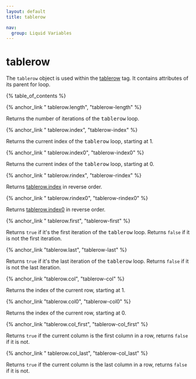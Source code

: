 ```yaml
---
layout: default
title: tablerow

nav:
  group: Liquid Variables
---
```


# tablerow

The <code>tablerow</code> object is used within the <a href="/themes/liquid-documentation/tags/iteration-tags/#tablerow">tablerow</a> tag. It contains attributes of its parent for loop. 

<a id="topofpage"></a>
{% table_of_contents %}




{% anchor_link " tablerow.length", "tablerow-length" %}

<p>Returns the number of iterations of the <tt>tablerow</tt> loop.</p>










{% anchor_link " tablerow.index", "tablerow-index" %}

Returns the current index of the <tt>tablerow</tt> loop, starting at 1. 








{% anchor_link " tablerow.index0", "tablerow-index0" %}

Returns the current index of the <tt>tablerow</tt> loop, starting at 0. 








{% anchor_link " tablerow.rindex", "tablerow-rindex" %}

Returns <a href="#tablerow.index">tablerow.index</a> in reverse order.








{% anchor_link " tablerow.rindex0", "tablerow-rindex0" %}

Returns <a href="#tablerow.index0">tablerow.index0</a> in reverse order.








{% anchor_link " tablerow.first", "tablerow-first" %}

Returns <code>true</code> if it's the first iteration of the <tt>tablerow</tt> loop. Returns <code>false</code> if it is not the first iteration. 









{% anchor_link  "tablerow.last", "tablerow-last" %}

Returns <code>true</code> if it's the last iteration of the <tt>tablerow</tt> loop. Returns <code>false</code> if it is not the last iteration. 









{% anchor_link "tablerow.col", "tablerow-col" %}

Returns the index of the current row, starting at 1.








{% anchor_link "tablerow.col0", "tablerow-col0" %}

Returns the index of the current row, starting at 0.









{% anchor_link "tablerow.col_first", "tablerow-col_first" %}

Returns <code>true</code> if the current column is the first column in a row, returns <code>false</code> if it is not. 









{% anchor_link " tablerow.col_last", "tablerow-col_last" %}

Returns <code>true</code> if the current column is the last column in a row, returns <code>false</code> if it is not. 



